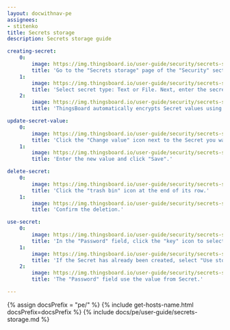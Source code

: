 ```yaml
---
layout: docwithnav-pe
assignees:
- stitenko
title: Secrets storage
description: Secrets storage guide

creating-secret:
    0:
        image: https://img.thingsboard.io/user-guide/security/secrets-storage/creating-secret-1-pe.png
        title: 'Go to the "Secrets storage" page of the "Security" section. Click the "plus" (Add secret) icon in the upper right corner.'
    1:
        image: https://img.thingsboard.io/user-guide/security/secrets-storage/creating-secret-2-pe.png
        title: 'Select secret type: Text or File. Next, enter the secret&#39;s name and its text value (for the "Text" type) or upload a certificate file (for the "File" type). Then, click "Add".'
    2:
        image: https://img.thingsboard.io/user-guide/security/secrets-storage/creating-secret-3-pe.png
        title: 'ThingsBoard automatically encrypts Secret values using the AES-256 encryption algorithm.'

update-secret-value:
    0:
        image: https://img.thingsboard.io/user-guide/security/secrets-storage/update-secret-value-1-pe.png
        title: 'Click the "Change value" icon next to the Secret you want to update.'
    1:
        image: https://img.thingsboard.io/user-guide/security/secrets-storage/update-secret-value-2-pe.png
        title: 'Enter the new value and click "Save".'

delete-secret:
    0:
        image: https://img.thingsboard.io/user-guide/security/secrets-storage/delete-secret-1-pe.png
        title: 'Click the "trash bin" icon at the end of its row.'
    1:
        image: https://img.thingsboard.io/user-guide/security/secrets-storage/delete-secret-2-pe.png
        title: 'Confirm the deletion.'

use-secret:
    0:
        image: https://img.thingsboard.io/user-guide/security/secrets-storage/use-secret-in-thingsboard-1-pe.png
        title: 'In the "Password" field, click the "key" icon to select and use the Secret.'
    1:
        image: https://img.thingsboard.io/user-guide/security/secrets-storage/use-secret-in-thingsboard-2-pe.png
        title: 'If the Secret has already been created, select "Use storage", pick the desired Secret from the dropdown menu, and click "Use".'
    2:
        image: https://img.thingsboard.io/user-guide/security/secrets-storage/use-secret-in-thingsboard-3-pe.png
        title: 'The "Password" field use the value from Secret.'

---
```


{% assign docsPrefix = "pe/" %}
{% include get-hosts-name.html docsPrefix=docsPrefix %}
{% include docs/pe/user-guide/secrets-storage.md %}
